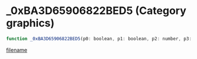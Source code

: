 # _0xBA3D65906822BED5 (Category graphics)

```js
function _0xBA3D65906822BED5(p0: boolean, p1: boolean, p2: number, p3: number, p4: number, p5: number): void
```

[filename](_0xBA3D65906822BED5_m.md ':include')